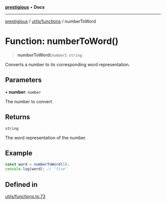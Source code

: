 [**prestigious**](../../../README.md) • **Docs**

***

[prestigious](../../../README.md) / [utils/functions](../README.md) / numberToWord

# Function: numberToWord()

> **numberToWord**(`number`): `string`

Converts a number to its corresponding word representation.

## Parameters

• **number**: `number`

The number to convert.

## Returns

`string`

The word representation of the number.

## Example

```ts
const word = numberToWord(5);
console.log(word); // "five"
```

## Defined in

[utils/functions.ts:73](https://github.com/LightBlueGamer/Prestigious/blob/0cab475f7a09d3ad5cc01bbd453a1ccfa07d4865/src/lib/utils/functions.ts#L73)
